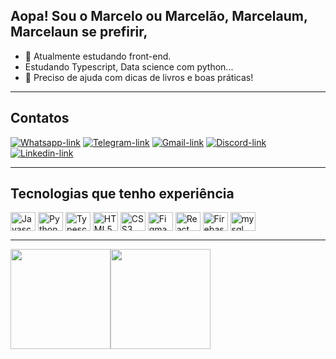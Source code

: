 ## Aopa! Sou o Marcelo ou Marcelão, Marcelaum, Marcelaun se prefirir,


- 🔭 Atualmente estudando front-end.
- Estudando Typescript, Data science com python...
- 🤔 Preciso de ajuda com dicas de livros e boas práticas! 

<hr>

## Contatos

<div>
  <a href="https://wa.me/+553398231101" target="_blank" rel="noopener noreferrer" ><img src="https://img.shields.io/badge/WhatsApp-25D366?style=for-the-badge&logo=whatsapp&logoColor=white" alt="Whatsapp-link" /></a>
      <a href="https://t.me/Marcelaumdev" target="_blank" target="_blank" rel="noopener noreferrer" ><img src="https://img.shields.io/badge/Telegram-2CA5E0?style=for-the-badge&logo=telegram&logoColor=white" alt="Telegram-link" /></a>
      <a href="mailto:contatomarceloalmeidabarbosa@gmail.com" target="_blank" rel="noopener noreferrer" ><img src="https://img.shields.io/badge/Gmail-D14836?style=for-the-badge&logo=gmail&logoColor=white" alt="Gmail-link" /></a>
      <a href="https://discordapp.com/users/269698519990927360/" target="_blank" rel="noopener noreferrer" ><img src="https://img.shields.io/badge/Discord-7289DA?style=for-the-badge&logo=discord&logoColor=white" alt="Discord-link" /></a>
      <a href="https://www.linkedin.com/in/marcelo-almeida-barbosa-444b70173/"target="_blank" rel="noopener noreferrer" ><img src="https://img.shields.io/badge/LinkedIn-0077B5?style=for-the-badge&logo=linkedin&logoColor=white" alt="Linkedin-link" /></a>
</div>
<hr>

## Tecnologias que tenho experiência


<div style="display: inline_block">
  <img align="center" alt="Javascript" height="30" width="40" src="https://cdn.jsdelivr.net/gh/devicons/devicon/icons/javascript/javascript-original.svg" />
  <img align="center" alt="Python" height="30" width="40" src="https://cdn.jsdelivr.net/gh/devicons/devicon/icons/python/python-original.svg" />
  <img align="center" alt="Typescript" height="30" width="40" src="https://cdn.jsdelivr.net/gh/devicons/devicon/icons/typescript/typescript-original.svg" />
  <img align="center" alt="HTML5" height="30" width="40" src="https://cdn.jsdelivr.net/gh/devicons/devicon/icons/html5/html5-original.svg" />
  <img align="center" alt="CSS3" height="30" width="40" src="https://cdn.jsdelivr.net/gh/devicons/devicon/icons/css3/css3-original.svg" />
  <img align="center" alt="Figma" height="30" width="40" src="https://cdn.jsdelivr.net/gh/devicons/devicon/icons/figma/figma-original.svg" />
  <img align="center" alt="React" height="30" width="40" src="https://cdn.jsdelivr.net/gh/devicons/devicon/icons/react/react-original.svg" />
  <img align="center" alt="Firebase" height="30" width="40" src="https://cdn.jsdelivr.net/gh/devicons/devicon/icons/firebase/firebase-plain.svg" />
  <img align="center" alt="mysql" height="30" width="40" src="https://cdn.jsdelivr.net/gh/devicons/devicon/icons/mysql/mysql-original.svg" />
</div>

<hr>

<div style="display: flex" >
  
 <img height="160em" src="https://github-readme-stats.vercel.app/api?username=Marcelaun&show_icons=true&bg_color=DEG,ddffd9,ecc8ae&text_color=030301&title_color=764134&icon_color=764134&border_radius=20px&border_color=2a1a1f" />
  
 <img height="160em" src="https://github-readme-stats.vercel.app/api/top-langs/?username=anuraghazra&layout=compact&text_color=030301&title_color=764134&bg_color=DEG,ddffd9,ecc8ae&border_radius=20px&border_color=2a1a1f" />

</div>



  
  
